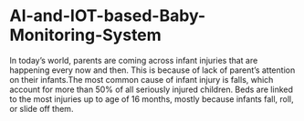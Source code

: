 # AI-and-IOT-based-Baby-Monitoring-System
In today’s world, parents are coming across infant injuries that are happening every now and then. This is because of lack of parent’s attention on their infants.The most common cause of infant injury is falls, which account for more than 50% of all seriously injured children. Beds are linked to the most injuries up to age of 16 months, mostly because infants fall, roll, or slide off them. 
